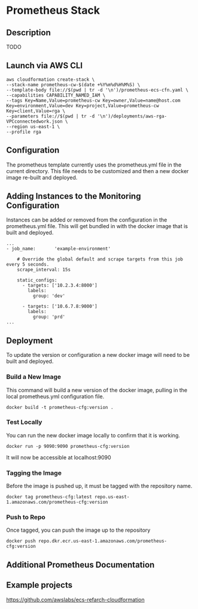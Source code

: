 # Prometheus Stack

## Description
TODO

## Launch via AWS CLI

```
aws cloudformation create-stack \
--stack-name prometheus-cw-$(date +%Y%m%d%H%M%S) \
--template-body file://$(pwd | tr -d '\n')/prometheus-ecs-cfn.yaml \
--capabilities CAPABILITY_NAMED_IAM \
--tags Key=Name,Value=prometheus-cw Key=owner,Value=name@host.com Key=environment,Value=dev Key=project,Value=prometheus-cw Key=client,Value=rga \
--parameters file://$(pwd | tr -d '\n')/deployments/aws-rga-VPCconnectedwork.json \
--region us-east-1 \
--profile rga
```

## Configuration
The prometheus template currently uses the prometheus.yml file in the current directory. This file needs to be customized and then a new docker image re-built and deployed.

## Adding Instances to the Monitoring Configuration
Instances can be added or removed from the configuration in the prometheus.yml file. This will get bundled in with the docker image that is built and deployed.
```
...
- job_name:       'example-environment'

    # Override the global default and scrape targets from this job every 5 seconds.
    scrape_interval: 15s

    static_configs:
      - targets: ['10.2.3.4:8000']
        labels:
          group: 'dev'

      - targets: ['10.6.7.8:9000']
        labels:
          group: 'prd'
...
```

## Deployment
To update the version or configuration a new docker image will need to be built and deployed.

### Build a New Image
This command will build a new version of the docker image, pulling in the local prometheus.yml configuration file.
```
docker build -t prometheus-cfg:version .
```

### Test Locally
You can run the new docker image locally to confirm that it is working.
```
docker run -p 9090:9090 prometheus-cfg:version
```
It will now be accessible at localhost:9090

### Tagging the Image
Before the image is pushed up, it must be tagged with the repository name.
```
docker tag prometheus-cfg:latest repo.us-east-1.amazonaws.com/prometheus-cfg:version
```

### Push to Repo
Once tagged, you can push the image up to the repository
```
docker push repo.dkr.ecr.us-east-1.amazonaws.com/prometheus-cfg:version
```

## Additional Prometheus Documentation

## Example projects
https://github.com/awslabs/ecs-refarch-cloudformation
